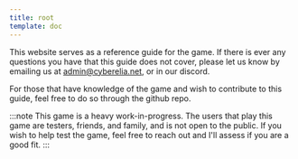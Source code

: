 ```yaml
---
title: root
template: doc
---
```


This website serves as a reference guide for the game. If there
is ever any questions you have that this guide does not cover, please let us know
by emailing us at admin@cyberelia.net, or in our discord.

For those that have knowledge of the game and wish to contribute to this guide, feel free to do so through the github repo.

:::note
This game is a heavy work-in-progress. The users that play this game are testers, friends, and family, and is not open to the public. If you wish to help test the game, feel free to reach out and I'll assess if you are a good fit.
:::
